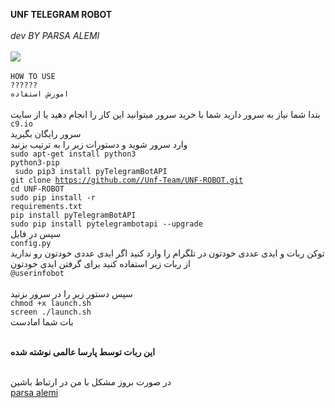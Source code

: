 <b>UNF TELEGRAM ROBOT </b>
<br>
<br>
<i>dev BY PARSA ALEMI</i>
<br>
<br>
<img src=http://unf.xzn.ir/bot.png>
<br>
<br>
<code>HOW TO USE ??????</code>
<br>
<code>اموزش استفاده</code>
<br>
<br>
بتدا شما نیاز به سرور دارید شما با خرید سرور میتوانید این کار را انجام دهید یا از سایت 
<br>
<code>c9.io</code>
<br>
سرور رایگان بگیرید
<br>
وارد سرور شوید و دستورات زیر را به ترتیب بزنید 
<br>
<code>sudo apt-get install python3 python3-pip</code>
<br>
<code> sudo pip3 install pyTelegramBotAPI</code>
<br>
<code>git clone https://github.com//Unf-Team/UNF-ROBOT.git</code>
<br>
<code>cd UNF-ROBOT</code>
<br>
<code>sudo pip install -r requirements.txt</code>
<br>
<code>pip install pyTelegramBotAPI</code>
<br>
<code>sudo pip install pytelegrambotapi --upgrade</code>
<br>
سپس در فایل 
<br>
<code>config.py</code>
<br>
توکن ربات و ایدی عددی خودتون در تلگرام را وارد کنید اگر ایدی عددی خودتون رو ندارید از ربات زیر استفاده کنید برای گرفتن ایدی خودتون
<br>
<code>@userinfobot</code>
<br>
<br>سپس دستور زیر را در سرور بزنید
<br>
<code>chmod +x launch.sh</code>
<br>
<code>screen ./launch.sh</code>
<br>
بات شما امادست

<br><b>این ربات توسط پارسا عالمی نوشته شده</b>

<br>در صورت بروز مشکل با من در ارتباط باشین
<br><a href="telegram.me/parsaalemi">parsa alemi</a>

